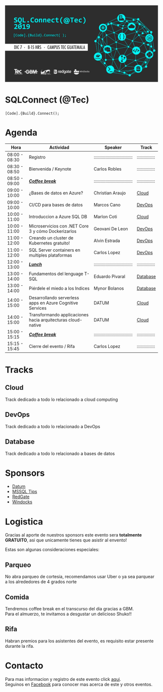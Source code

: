 ![Header](images/header.jpg)
# SQLConnect (@Tec)
```
[Code].{Build}.Connect();
```
# Agenda

Hora | Actividad | Speaker | Track
--- | --- | ---  | --- 
08:00 - 08:30 | Registro | :::::::::::::::::::::::::::::::::: | ::::::::::::::::
08:30 - 08:50 | Bienvenida / Keynote | Carlos Robles | ::::::::::::::::
08:50 - 09:00 | **_[Coffee break](#Comida)_** | :::::::::::::::::::::::::::::::::: | ::::::::::::::::
09:00 - 10:00 | ¿Bases de datos en Azure? | Christian Araujo | [Cloud](#Cloud)
09:00 - 10:00 | CI/CD para bases de datos | Marcos Cano | [DevOps](#DevOps)
10:00 - 11:00 | Introduccion a Azure SQL DB | Marlon Coti | [Cloud](#Cloud)
10:00 - 11:00 | Microservicios con .NET Core 3 y cómo Dockerizarlos | Geovani De Leon | [DevOps](#DevOps)
11:00 - 12:00 | Creando un cluster de Kubernetes gratuito! | Alvin Estrada | [DevOps](#DevOps)
11:00 - 12:00 | SQL Server containers en multiples plataformas | Carlos Lopez | [DevOps](#DevOps)
12:00 - 13:00 | **_[Lunch](#Comida)_** | :::::::::::::::::::::::::::::::::: | ::::::::::::::::
13:00 - 14:00 | Fundamentos del lenguage T-SQL | Eduardo Pivaral | [Database](#Database)
13:00 - 14:00 | Piérdele el miedo a los Indices | Mynor Bolanos | [Database](#Database)
14:00 - 15:00 | Desarrollando serverless apps en Azure Cognitive Services | DATUM | [Cloud](#Cloud)
14:00 - 15:00 | Transformando applicaciones hacia arquitecturas cloud-native | DATUM | [Cloud](#Cloud)
15:00 - 15:15 | **_[Coffee break](#Comida)_** | :::::::::::::::::::::::::::::::::: | ::::::::::::::::
15:15 - 15:45 | Cierre del evento / Rifa | Carlos Lopez | ::::::::::::::::

# Tracks
## Cloud
Track dedicado a todo lo relacionado a cloud computing
## DevOps
Track dedicado a todo lo relacionado a DevOps
## Database
Track dedicado a todo lo relacionado a bases de datos

# Sponsors

* [Datum](https://www.datum.com.gt/)
* [MSSQL Tips](https://www.mssqltips.com)
* [RedGate](https://www.red-gate.com)
* [Windocks](https://windocks.com)

# Logistica
Gracias al aporte de nuestros sponsors este evento sera **totalmente GRATUITO**, asi que unicamente tienes que asistir al envento!

Estas son algunas consideraciones especiales:

## Parqueo
No abra parqueo de cortesia, recomendamos usar Uber o ya sea parquear a los alrededores de 4 grados norte

## Comida
Tendremos coffee break en el transcurso del dia gracias a GBM.  
Para el almuerzo, te invitamos a desgustar un delicioso Shuko!!

## Rifa
Habran premios para los asistentes del evento, es requisito estar presente durante la rifa.

# Contacto
Para mas informacion y registro de este evento click [aqui](https://sqlconnect_2019.eventbrite.com).  
Seguinos en [Facebook](https://www.facebook.com/groups/gtssug/) para conocer mas acerca de este y otros eventos.
